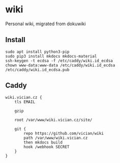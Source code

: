 # wiki
Personal wiki, migrated from dokuwiki

## Install

```
sudo apt install python3-pip
sudo pip3 install mkdocs mkdocs-material
ssh-keygen -t ecdsa -f /etc/caddy/wiki.id_ecdsa
chown www-data:www-data /etc/caddy/wiki.id_ecdsa /etc/caddy/wiki.id_ecdsa.pub
```

## Caddy

```
wiki.vician.cz {
	tls EMAIL

	gzip

	root /var/www/wiki.vician.cz/site/

	git {
		repo https://github.com/vician/wiki
		path /var/www/wiki.vician.cz
		then mkdocs build
		hook /webhook SECRET
	}
}

```
